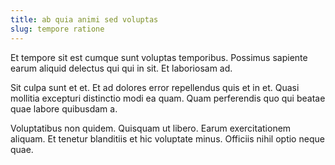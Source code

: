 ```yaml
---
title: ab quia animi sed voluptas
slug: tempore ratione
---
```


Et tempore sit est cumque sunt voluptas temporibus. Possimus sapiente earum aliquid delectus qui qui in sit. Et laboriosam ad.

Sit culpa sunt et et. Et ad dolores error repellendus quis et in et. Quasi mollitia excepturi distinctio modi ea quam. Quam perferendis quo qui beatae quae labore quibusdam a.

Voluptatibus non quidem. Quisquam ut libero. Earum exercitationem aliquam. Et tenetur blanditiis et hic voluptate minus. Officiis nihil optio neque quae.
